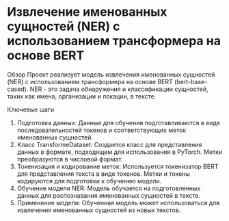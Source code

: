 # Извлечение именованных сущностей (NER) с использованием трансформера на основе BERT
Обзор
Проект реализует модель извлечения именованных сущностей (NER) с использованием трансформера на основе BERT (bert-base-cased). NER - это задача обнаружения и классификации сущностей, таких как имена, организации и локации, в тексте.

Ключевые шаги
1. Подготовка данных: Данные для обучения подготавливаются в виде последовательностей токенов и соответствующих меток именованных сущностей.
2. Класс TransformeDataset: Создается класс для представления данных в формате, подходящем для использования в PyTorch. Метки преобразуются в числовой формат.
3. Токенизация и кодирование меток: Используется токенизатор BERT для представления текста в виде токенов. Метки и токены кодируются для подготовки к обучению модели.
4. Обучение модели NER: Модель обучается на подготовленных данных для распознавания именованных сущностей в тексте.
5. Применение модели: Обученная модель может использоваться для извлечения именованных сущностей из новых текстов.
